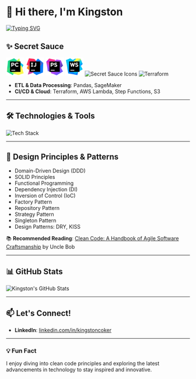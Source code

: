 
# 👋 Hi there, I'm Kingston

[![Typing SVG](https://readme-typing-svg.demolab.com/?lines=As+a+software+developer+passionate;+about+creating+scalable,+efficient,;and+user-friendly+solutions,+I;thrive+on+solving+complex+problems+;designing+clean+architectures,;+while+staying+on+the+cutting+edge+of;+TECHNOLOGY)](https://git.io/typing-svg)


## ✨ Secret Sauce

<p align="left">
  <img src="https://raw.githubusercontent.com/devicons/devicon/master/icons/pycharm/pycharm-original.svg" alt="PyCharm" width="50" height="50" />
  <img src="https://raw.githubusercontent.com/devicons/devicon/master/icons/intellij/intellij-original.svg" alt="IntelliJ IDEA" width="50" height="50" />
  <img src="https://raw.githubusercontent.com/devicons/devicon/master/icons/phpstorm/phpstorm-original.svg" alt="PHPStorm" width="50" height="50" />
  <img src="https://raw.githubusercontent.com/devicons/devicon/master/icons/webstorm/webstorm-original.svg" alt="WebStorm" width="50" height="50" />
  <img src="https://skillicons.dev/icons?i=heroku,postman,aws,azure" alt="Secret Sauce Icons" />
  <img src="https://www.vectorlogo.zone/logos/terraformio/terraformio-icon.svg" alt="Terraform" width="50" height="50" />
</p>

- **ETL & Data Processing**: Pandas, SageMaker
- **CI/CD & Cloud**: Terraform, AWS Lambda, Step Functions, S3

---

## 🛠️ Technologies & Tools

<p align="left">
  <img src="https://skillicons.dev/icons?i=python,java,javascript,typescript,html,css,php,react,nextjs,spring,mysql,django,aws,docker,git,github,vscode,figma,graphql,nodejs,firebase,linux,azure,postgres,mongo,npm,notion,selenium,sublime" alt="Tech Stack" />
</p>

---

## 🎨 Design Principles & Patterns

- Domain-Driven Design (DDD)
- SOLID Principles
- Functional Programming
- Dependency Injection (DI)
- Inversion of Control (IoC)
- Factory Pattern
- Repository Pattern
- Strategy Pattern
- Singleton Pattern
- Design Patterns: DRY, KISS

📚 **Recommended Reading**: [Clean Code: A Handbook of Agile Software Craftsmanship](https://www.goodreads.com/book/show/3735293-clean-code) by Uncle Bob

---


## 📊 GitHub Stats

<p align="left">
  <img src="https://github-readme-stats.vercel.app/api?username=delcoker&show_icons=true&theme=radical" alt="Kingston's GitHub Stats" />
</p>

---

## 📫 Let's Connect!

- **LinkedIn**: [linkedin.com/in/kingstoncoker](https://linkedin.com/in/kingstoncoker)

---

### 💡 Fun Fact

I enjoy diving into clean code principles and exploring the latest advancements in technology to stay inspired and innovative.
